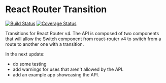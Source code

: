 # React Router Transition
[![Build Status](https://travis-ci.org/aboeglin/react-router-v4-transition.png?branch=master)](https://travis-ci.org/aboeglin/react-router-v4-transition) [![Coverage Status](https://coveralls.io/repos/github/aboeglin/react-router-v4-transition/badge.svg?branch=master)](https://coveralls.io/github/aboeglin/react-router-v4-transition?branch=master)

Transitions for React Router v4. The API is composed of two components that will allow the Switch
component from react-router v4 to switch from a route to another one with a transition.

In the next update: 
- do some testing
- add warnings for uses that aren't allowed by the API.
- add an example app showcasing the API.
